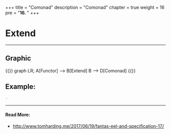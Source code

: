 +++
title = "Comonad"
description = "Comonad"
chapter = true
weight = 16
pre = "<b>16. </b>"
+++

# Extend
---

## Graphic
{{<mermaid align="center">}}
graph LR;
    A[Functor] --> B[Extend]
    B --> D[Comonad]
{{</mermaid>}}

## Example:
```js
-
```

---
#### Read More:
- http://www.tomharding.me/2017/06/19/fantas-eel-and-specification-17/
